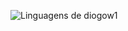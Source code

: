 <img src="https://github-readme-stats.vercel.app/api/top-langs/?username=diogow1&theme=github_dark&langs_count=8&custom_title=Minhas%20Linguagens&title_color=FFFFFF&text__color=FFFFFF&layout=compact&hide=jupyter%20notebook,portugol&exclude_repo=Portfolio-DS&card_width=320" alt="Linguagens de diogow1" align="left" /><br>

